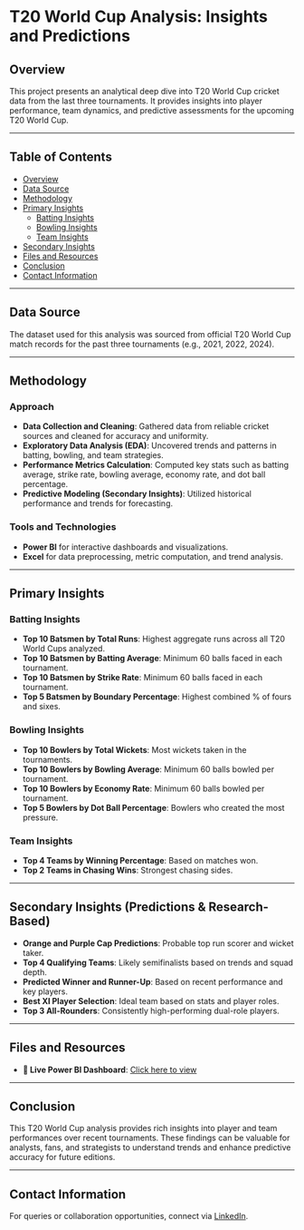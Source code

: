 # T20 World Cup Analysis: Insights and Predictions

## Overview
This project presents an analytical deep dive into T20 World Cup cricket data from the last three tournaments. It provides insights into player performance, team dynamics, and predictive assessments for the upcoming T20 World Cup.

---

## Table of Contents
- [Overview](#overview)
- [Data Source](#data-source)
- [Methodology](#methodology)
- [Primary Insights](#primary-insights)
  - [Batting Insights](#batting-insights)
  - [Bowling Insights](#bowling-insights)
  - [Team Insights](#team-insights)
- [Secondary Insights](#secondary-insights)
- [Files and Resources](#files-and-resources)
- [Conclusion](#conclusion)
- [Contact Information](#contact-information)

---

## Data Source
The dataset used for this analysis was sourced from official T20 World Cup match records for the past three tournaments (e.g., 2021, 2022, 2024).

---

## Methodology

### Approach
- **Data Collection and Cleaning**: Gathered data from reliable cricket sources and cleaned for accuracy and uniformity.
- **Exploratory Data Analysis (EDA)**: Uncovered trends and patterns in batting, bowling, and team strategies.
- **Performance Metrics Calculation**: Computed key stats such as batting average, strike rate, bowling average, economy rate, and dot ball percentage.
- **Predictive Modeling (Secondary Insights)**: Utilized historical performance and trends for forecasting.

### Tools and Technologies
- **Power BI** for interactive dashboards and visualizations.
- **Excel** for data preprocessing, metric computation, and trend analysis.

---

## Primary Insights

### Batting Insights
- **Top 10 Batsmen by Total Runs**: Highest aggregate runs across all T20 World Cups analyzed.
- **Top 10 Batsmen by Batting Average**: Minimum 60 balls faced in each tournament.
- **Top 10 Batsmen by Strike Rate**: Minimum 60 balls faced in each tournament.
- **Top 5 Batsmen by Boundary Percentage**: Highest combined % of fours and sixes.

### Bowling Insights
- **Top 10 Bowlers by Total Wickets**: Most wickets taken in the tournaments.
- **Top 10 Bowlers by Bowling Average**: Minimum 60 balls bowled per tournament.
- **Top 10 Bowlers by Economy Rate**: Minimum 60 balls bowled per tournament.
- **Top 5 Bowlers by Dot Ball Percentage**: Bowlers who created the most pressure.

### Team Insights
- **Top 4 Teams by Winning Percentage**: Based on matches won.
- **Top 2 Teams in Chasing Wins**: Strongest chasing sides.

---

## Secondary Insights (Predictions & Research-Based)
- **Orange and Purple Cap Predictions**: Probable top run scorer and wicket taker.
- **Top 4 Qualifying Teams**: Likely semifinalists based on trends and squad depth.
- **Predicted Winner and Runner-Up**: Based on recent performance and key players.
- **Best XI Player Selection**: Ideal team based on stats and player roles.
- **Top 3 All-Rounders**: Consistently high-performing dual-role players.

---

## Files and Resources
- **🔗 Live Power BI Dashboard**: [Click here to view](https://app.powerbi.com/view?r=eyJrIjoiODc3ODMyNzItOWNhZC00NmE5LWJkMGItMTYzYmY0MmY5YzI5IiwidCI6IjM0YmQ4YmVkLTJhYzEtNDFhZS05ZjA4LTRlMGEzZjExNzA2YyJ9&pageName=ReportSection3a8cb23b814911c94608)

---

## Conclusion
This T20 World Cup analysis provides rich insights into player and team performances over recent tournaments. These findings can be valuable for analysts, fans, and strategists to understand trends and enhance predictive accuracy for future editions.

---

## Contact Information
For queries or collaboration opportunities, connect via [LinkedIn](https://www.linkedin.com/ajay20).
